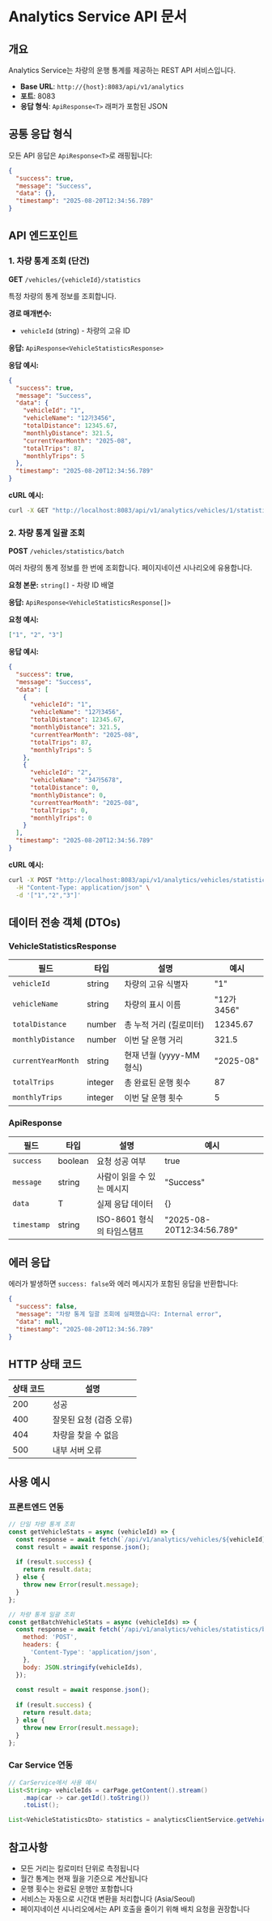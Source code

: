 # Analytics Service API 문서

## 개요
Analytics Service는 차량의 운행 통계를 제공하는 REST API 서비스입니다.

- **Base URL**: `http://{host}:8083/api/v1/analytics`
- **포트**: 8083
- **응답 형식**: `ApiResponse<T>` 래퍼가 포함된 JSON

## 공통 응답 형식

모든 API 응답은 `ApiResponse<T>`로 래핑됩니다:

```json
{
  "success": true,
  "message": "Success", 
  "data": {},
  "timestamp": "2025-08-20T12:34:56.789"
}
```

## API 엔드포인트

### 1. 차량 통계 조회 (단건)

**GET** `/vehicles/{vehicleId}/statistics`

특정 차량의 통계 정보를 조회합니다.

**경로 매개변수:**
- `vehicleId` (string) - 차량의 고유 ID

**응답:** `ApiResponse<VehicleStatisticsResponse>`

**응답 예시:**
```json
{
  "success": true,
  "message": "Success",
  "data": {
    "vehicleId": "1",
    "vehicleName": "12가3456",
    "totalDistance": 12345.67,
    "monthlyDistance": 321.5,
    "currentYearMonth": "2025-08",
    "totalTrips": 87,
    "monthlyTrips": 5
  },
  "timestamp": "2025-08-20T12:34:56.789"
}
```

**cURL 예시:**
```bash
curl -X GET "http://localhost:8083/api/v1/analytics/vehicles/1/statistics"
```

### 2. 차량 통계 일괄 조회

**POST** `/vehicles/statistics/batch`

여러 차량의 통계 정보를 한 번에 조회합니다. 페이지네이션 시나리오에 유용합니다.

**요청 본문:** `string[]` - 차량 ID 배열

**응답:** `ApiResponse<VehicleStatisticsResponse[]>`

**요청 예시:**
```json
["1", "2", "3"]
```

**응답 예시:**
```json
{
  "success": true,
  "message": "Success",
  "data": [
    {
      "vehicleId": "1",
      "vehicleName": "12가3456",
      "totalDistance": 12345.67,
      "monthlyDistance": 321.5,
      "currentYearMonth": "2025-08",
      "totalTrips": 87,
      "monthlyTrips": 5
    },
    {
      "vehicleId": "2",
      "vehicleName": "34가5678",
      "totalDistance": 0,
      "monthlyDistance": 0,
      "currentYearMonth": "2025-08",
      "totalTrips": 0,
      "monthlyTrips": 0
    }
  ],
  "timestamp": "2025-08-20T12:34:56.789"
}
```

**cURL 예시:**
```bash
curl -X POST "http://localhost:8083/api/v1/analytics/vehicles/statistics/batch" \
  -H "Content-Type: application/json" \
  -d '["1","2","3"]'
```

## 데이터 전송 객체 (DTOs)

### VehicleStatisticsResponse

| 필드 | 타입 | 설명 | 예시 |
|------|------|------|------|
| `vehicleId` | string | 차량의 고유 식별자 | "1" |
| `vehicleName` | string | 차량의 표시 이름 | "12가3456" |
| `totalDistance` | number | 총 누적 거리 (킬로미터) | 12345.67 |
| `monthlyDistance` | number | 이번 달 운행 거리 | 321.5 |
| `currentYearMonth` | string | 현재 년월 (yyyy-MM 형식) | "2025-08" |
| `totalTrips` | integer | 총 완료된 운행 횟수 | 87 |
| `monthlyTrips` | integer | 이번 달 운행 횟수 | 5 |

### ApiResponse<T>

| 필드 | 타입 | 설명 | 예시 |
|------|------|------|------|
| `success` | boolean | 요청 성공 여부 | true |
| `message` | string | 사람이 읽을 수 있는 메시지 | "Success" |
| `data` | T | 실제 응답 데이터 | {} |
| `timestamp` | string | ISO-8601 형식의 타임스탬프 | "2025-08-20T12:34:56.789" |

## 에러 응답

에러가 발생하면 `success: false`와 에러 메시지가 포함된 응답을 반환합니다:

```json
{
  "success": false,
  "message": "차량 통계 일괄 조회에 실패했습니다: Internal error",
  "data": null,
  "timestamp": "2025-08-20T12:34:56.789"
}
```

## HTTP 상태 코드

| 상태 코드 | 설명 |
|-----------|------|
| 200 | 성공 |
| 400 | 잘못된 요청 (검증 오류) |
| 404 | 차량을 찾을 수 없음 |
| 500 | 내부 서버 오류 |

## 사용 예시

### 프론트엔드 연동

```javascript
// 단일 차량 통계 조회
const getVehicleStats = async (vehicleId) => {
  const response = await fetch(`/api/v1/analytics/vehicles/${vehicleId}/statistics`);
  const result = await response.json();
  
  if (result.success) {
    return result.data;
  } else {
    throw new Error(result.message);
  }
};

// 차량 통계 일괄 조회
const getBatchVehicleStats = async (vehicleIds) => {
  const response = await fetch('/api/v1/analytics/vehicles/statistics/batch', {
    method: 'POST',
    headers: {
      'Content-Type': 'application/json',
    },
    body: JSON.stringify(vehicleIds),
  });
  
  const result = await response.json();
  
  if (result.success) {
    return result.data;
  } else {
    throw new Error(result.message);
  }
};
```

### Car Service 연동

```java
// CarService에서 사용 예시
List<String> vehicleIds = carPage.getContent().stream()
    .map(car -> car.getId().toString())
    .toList();

List<VehicleStatisticsDto> statistics = analyticsClientService.getVehicleStatisticsBatch(vehicleIds);
```

## 참고사항

- 모든 거리는 킬로미터 단위로 측정됩니다
- 월간 통계는 현재 월을 기준으로 계산됩니다
- 운행 횟수는 완료된 운행만 포함합니다
- 서비스는 자동으로 시간대 변환을 처리합니다 (Asia/Seoul)
- 페이지네이션 시나리오에서는 API 호출을 줄이기 위해 배치 요청을 권장합니다
